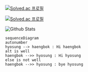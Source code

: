 [![Solved.ac
프로필](http://mazassumnida.wtf/api/v2/generate_badge?boj=melon940925)](https://solved.ac/melon940925)



[![Solved.ac
프로필](http://mazassumnida.wtf/api/mini/generate_badge?boj=melon940925)](https://solved.ac/melon940925)



![Github Stats](https://github-readme-stats.vercel.app/api?username=hyosyung&show_icons=true)

```mermaid
sequenceDiagram
autonumber
hyosung --> haengbok : Hi haengbok
alt is well
haengbok -->> hyosung : Hi hyosung
else is not well
haengbok -->> hyosung : bye hyosung
```
